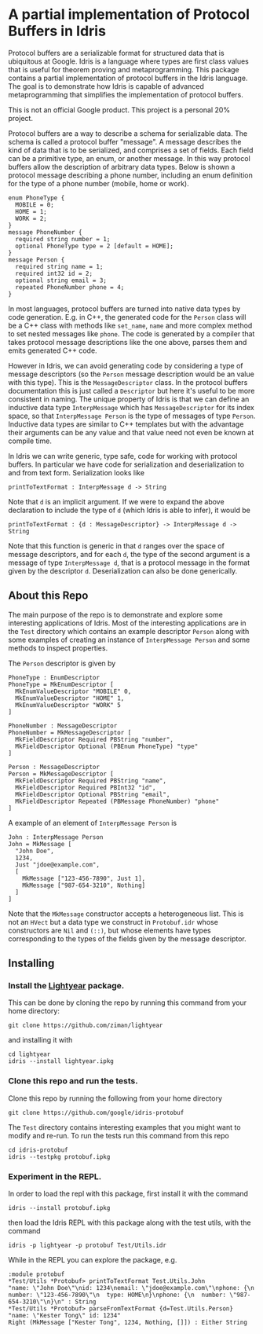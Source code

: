 # A partial implementation of Protocol Buffers in Idris

Protocol buffers are a serializable format for structured data that is
ubiquitous at Google.  Idris is a language where types are first class values
that is useful for theorem proving and metaprogramming.  This package contains a
partial implementation of protocol buffers in the Idris language.  The goal is
to demonstrate how Idris is capable of advanced metaprogramming that simplifies
the implementation of protocol buffers.  

This is not an official Google product.  This project is a personal 20% project.

Protocol buffers are a way to describe a schema for serializable data.  The
schema is called a protocol buffer "message".  A message describes the kind of
data that is to be serialized, and comprises a set of fields.  Each field can be
a primitive type, an enum, or another message.  In this way protocol buffers
allow the description of arbitrary data types.  Below is shown a protocol
message describing a phone number, including an enum definition for the type
of a phone number (mobile, home or work).
```
enum PhoneType {
  MOBILE = 0;
  HOME = 1;
  WORK = 2;
}
message PhoneNumber {
  required string number = 1;
  optional PhoneType type = 2 [default = HOME];
}
message Person {
  required string name = 1;
  required int32 id = 2;
  optional string email = 3;
  repeated PhoneNumber phone = 4;
}
```

In most languages, protocol buffers are turned into native data types by code
generation.  E.g. in C++, the generated code for the `Person` class will be
a C++ class with methods like `set_name`, `name` and more complex method to
set nested messages like `phone`.  The code is generated by a compiler that
takes protocol message descriptions like the one above, parses them and emits
generated C++ code.

However in Idris, we can avoid generating code by considering a type of
message descriptors (so the `Person` message description would be an value with
this type).  This is the `MessageDescriptor` class.  In the protocol buffers
documentation this is just called a `Descriptor` but here it's useful to be
more consistent in naming.  The unique property of Idris is that we can
define an inductive data type `InterpMessage` which has `MessageDescriptor` for
its index space, so that `InterpMessage Person` is the type of messages of
type `Person`.  Inductive data types are similar to C++ templates but with the
advantage their arguments can be any value and that value need not even be
known at compile time.

In Idris we can write generic, type safe, code for working with protocol
buffers.  In particular we have code for serialization and deserialization to
and from text form.  Serialization looks like
```
printToTextFormat : InterpMessage d -> String
```
Note that `d` is an implicit argument.  If we were to expand the above
declaration to include the type of `d` (which Idris is able to infer), it would
be
```
printToTextFormat : {d : MessageDescriptor} -> InterpMessage d -> String
```
Note that this function is generic in that `d` ranges over the space of
message descriptors, and for each `d`, the type of the second argument is
a message of type `InterpMessage d`, that is a protocol message in the format
given by the descriptor `d`.  Deserialization can also be done generically.

## About this Repo

The main purpose of the repo is to demonstrate and explore some interesting
applications of Idris.  Most of the interesting applications are in the `Test`
directory which contains an example descriptor `Person` along with some
examples of creating an instance of `InterpMessage Person` and some methods
to inspect properties.

The `Person` descriptor is given by
```
PhoneType : EnumDescriptor
PhoneType = MkEnumDescriptor [
  MkEnumValueDescriptor "MOBILE" 0,
  MkEnumValueDescriptor "HOME" 1,
  MkEnumValueDescriptor "WORK" 5
]

PhoneNumber : MessageDescriptor
PhoneNumber = MkMessageDescriptor [
  MkFieldDescriptor Required PBString "number",
  MkFieldDescriptor Optional (PBEnum PhoneType) "type"
]

Person : MessageDescriptor
Person = MkMessageDescriptor [
  MkFieldDescriptor Required PBString "name",
  MkFieldDescriptor Required PBInt32 "id",
  MkFieldDescriptor Optional PBString "email",
  MkFieldDescriptor Repeated (PBMessage PhoneNumber) "phone"
]
```
A example of an element of `InterpMessage Person` is
```
John : InterpMessage Person
John = MkMessage [
  "John Doe",
  1234,
  Just "jdoe@example.com",
  [
    MkMessage ["123-456-7890", Just 1],
    MkMessage ["987-654-3210", Nothing]
  ]
]
```
Note that the `MkMessage` constructor accepts a heterogeneous list.  This is
not an `HVect` but a data type we construct in `Protobuf.idr` whose constructors
are `Nil` and `(::)`, but whose elements have types corresponding to the
types of the fields given by the message descriptor.

## Installing

### Install the [Lightyear](https://github.com/ziman/lightyear) package.
This can be done by cloning the repo by running this command from your home
directory:
```
git clone https://github.com/ziman/lightyear
```
and installing it with
```
cd lightyear
idris --install lightyear.ipkg
```

### Clone this repo and run the tests.
Clone this repo by running the following from your home directory
```
git clone https://github.com/google/idris-protobuf
```
The `Test` directory contains interesting examples that you might want to modify
and re-run.  To run the tests run this command from this repo
```
cd idris-protobuf
idris --testpkg protobuf.ipkg
```

### Experiment in the REPL.  
In order to load the repl with this package, first install it with the command
```
idris --install protobuf.ipkg
```
then load the Idris REPL with this package along with the test utils, with the
command
```
idris -p lightyear -p protobuf Test/Utils.idr
```
While in the REPL you can explore the package, e.g.
```
:module protobuf
*Test/Utils *Protobuf> printToTextFormat Test.Utils.John
"name: \"John Doe\"\nid: 1234\nemail: \"jdoe@example.com\"\nphone: {\n  number: \"123-456-7890\"\n  type: HOME\n}\nphone: {\n  number: \"987-654-3210\"\n}\n" : String
*Test/Utils *Protobuf> parseFromTextFormat {d=Test.Utils.Person} "name: \"Kester Tong\" id: 1234"
Right (MkMessage ["Kester Tong", 1234, Nothing, []]) : Either String
```
